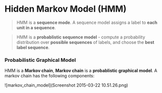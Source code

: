 # Hidden Markov Model (HMM)

> HMM is a **sequence mode**. A sequence model assigns a label to **each unit in a sequence**.

> HMM is a **probablistic sequence model** - compute a probability distribution over **possible sequences** of labels, and choose the **best label sequence**.


### Probabilistic Graphical Model

HMM is a **Markov chain**, **Markov chain** is a **probablistic graphical model**. A markov chain has the following components:

![markov_chain_model](Screenshot 2015-03-22 10.51.26.png)



